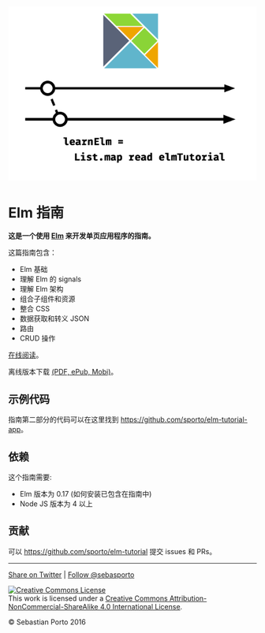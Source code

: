 
![Logo](logo.png)
# Elm 指南

__这是一个使用 [Elm](http://elm-lang.org/) 来开发单页应用程序的指南。__

这篇指南包含：

- Elm 基础
- 理解 Elm 的 signals
- 理解 Elm 架构
- 组合子组件和资源
- 整合 CSS
- 数据获取和转义 JSON
- 路由
- CRUD 操作

[在线阅读](http://www.elm-tutorial.org/)。

离线版本下载 [(PDF, ePub, Mobi)](https://www.gitbook.com/book/sporto/elm-tutorial/details)。

## 示例代码

指南第二部分的代码可以在这里找到 <https://github.com/sporto/elm-tutorial-app>。

## 依赖

这个指南需要:

- Elm 版本为 0.17 (如何安装已包含在指南中)
- Node JS 版本为 4 以上

## 贡献

可以 <https://github.com/sporto/elm-tutorial> 提交 issues 和 PRs。

---

[Share on Twitter](https://twitter.com/intent/tweet?&text=Elm%20Tutorial&url=http%3A%2F%2Fwww.elm-tutorial.org&via=sebasporto) | [Follow @sebasporto](https://twitter.com/intent/user?screen_name=sebasporto)

<a rel="license" href="http://creativecommons.org/licenses/by-nc-sa/4.0/"><img alt="Creative Commons License" style="border-width:0" src="https://i.creativecommons.org/l/by-nc-sa/4.0/88x31.png" /></a><br />This work is licensed under a <a rel="license" href="http://creativecommons.org/licenses/by-nc-sa/4.0/">Creative Commons Attribution-NonCommercial-ShareAlike 4.0 International License</a>.

© Sebastian Porto 2016
